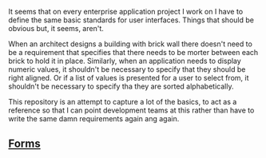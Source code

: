 It seems that on every enterprise application project I work on I have to define the same basic standards for user interfaces.  Things that should be obvious but, it seems, aren't.

When an architect designs a building with brick wall there doesn't need to be a requirement that specifies that there needs to be morter between each brick to hold it in place.  Similarly, when an application needs to display numeric values, it shouldn't be necessary to specify that they should be right aligned.  Or if a list of values is presented for a user to select from, it shouldn't be necessary to specify tha they are sorted alphabetically.

This repository is an attempt to capture a lot of the basics, to act as a reference so that I can point development teams at this rather than have to write the same damn requirements again ang again.

## [Forms](/Forms)
